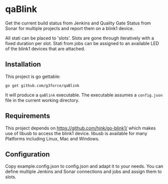 # qaBlink

Get the current build status from Jenkins and Quality Gate Status from Sonar for multiple projects and report them on a blink1 device.

All stati can be placed to 'slots'. Slots are gone through iteratively with a fixed duration per slot. Stati from jobs can be assigned to an available LED of the blink1 devices that are attached.

## Installation

This project is go gettable:

`go get github.com/g3force/qaBlink`

It will produce a `qaBlink` executable. The executable assumes a `config.json` file in the current working directory.

## Requirements

This project depends on https://github.com/hink/go-blink1/ which makes use of libusb to access the blink1 device. libusb is available for many Platforms including Linux, Mac and Windows.

## Configuration

Copy example.config.json to config.json and adapt it to your needs. You can define multiple Jenkins and Sonar connections and jobs and assign them to slots.

